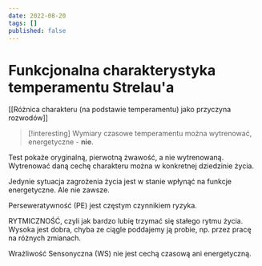 ```yaml
---
date: 2022-08-20
tags: []
published: false
---
```

# Funkcjonalna charakterystyka temperamentu Strelau'a

[[Różnica charakteru (na podstawie temperamentu) jako przyczyna rozwodów]]

> [!interesting]
Wymiary czasowe temperamentu można wytrenować, energetyczne - **nie**.

Test pokaże oryginalną, pierwotną żwawość, a nie wytrenowaną. Wytrenować daną cechę charakteru można w konkretnej dziedzinie życia.  

Jedynie sytuacja zagrożenia życia jest w stanie  wpłynąć na funkcje energetyczne.  Ale nie zawsze.

Perseweratywność (PE) jest częstym czynnikiem ryzyka.

RYTMICZNOŚĆ, czyli  jak bardzo lubię trzymać się stałego  rytmu życia. Wysoka jest dobra, chyba ze  ciągle poddajemy ją probie, np. przez pracę na różnych zmianach.  

Wrażliwość Sensonyczna (WS) nie jest cechą czasową ani energetyczną.